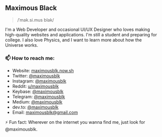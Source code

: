 ## Maximous Black

> /ˈmak.si.mus blak/

I'm a Web Developer and occasional UI/UX Designer who loves making high-quality websites and applications. I'm still a student and preparing for college. I also love Physics, and I want to learn more about how the Universe works.

### 📫 How to reach me:

- Website: [maximousblk.now.sh](https://maximousblk.now.sh/)
- Twitter: [@maximousblk](https://twitter.com/maximousblk)
- Instagram: [@maximousblk](https://instagram.com/maximousblk)
- Reddit: [u/maximousblk](http://reddit.com/u/maximousblk)
- Keybase: [@maximousblk](https://keybase.io/maximousblk)
- Telegram: [@maximousblk](https://t.me/maximousblk)
- Medium: [@maximousblk](https://medium.com/@maximousblk)
- dev.to: [@maximousblk](https://dev.to/maximousblk)
- Email: [maximousblk@gmail.com](mailto:maximousblk@gmail.com)

⚡ Fun fact: Wherever on the internet you wanna find me, just look for @maximousblk.
